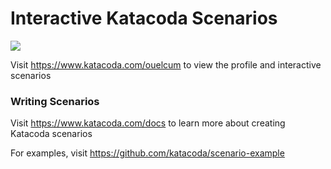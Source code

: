 # Interactive Katacoda Scenarios

[![](http://shields.katacoda.com/katacoda/ouelcum/count.svg)](https://www.katacoda.com/ouelcum "Get your profile on Katacoda.com")

Visit https://www.katacoda.com/ouelcum to view the profile and interactive scenarios

### Writing Scenarios
Visit https://www.katacoda.com/docs to learn more about creating Katacoda scenarios

For examples, visit https://github.com/katacoda/scenario-example

